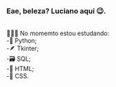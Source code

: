 ### Eae, beleza? Luciano aqui 😉.
<br>
🧑🏻‍💻 No momemto estou estudando:<br>
-🐍 Python;<br>
-🪶 Tkinter;<br>
-🗃️ SQL;<br>
-📄 HTML;<br>
-📰 CSS.
